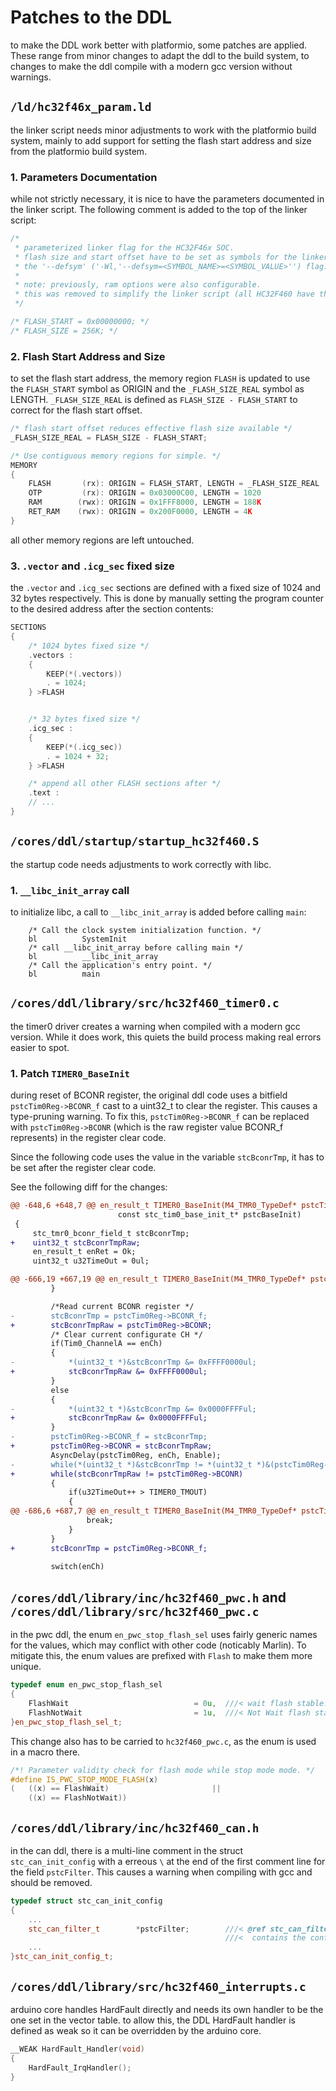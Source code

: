 # Patches to the DDL

to make the DDL work better with platformio, some patches are applied.
These range from minor changes to adapt the ddl to the build system, to changes to make the ddl compile with a modern gcc version without warnings.

## `/ld/hc32f46x_param.ld`

the linker script needs minor adjustments to work with the platformio build system, mainly to add support for setting the flash start address and size from the platformio build system.

### 1. Parameters Documentation

while not strictly necessary, it is nice to have the parameters documented in the linker script.
The following comment is added to the top of the linker script:

```cpp
/*
 * parameterized linker flag for the HC32F46x SOC.
 * flash size and start offset have to be set as symbols for the linker script, using
 * the '--defsym' ('-Wl,'--defsym=<SYMBOL_NAME>=<SYMBOL_VALUE>'') flag.
 *
 * note: previously, ram options were also configurable.
 * this was removed to simplify the linker script (all HC32F460 have the same ram anyway)
 */

/* FLASH_START = 0x00000000; */
/* FLASH_SIZE = 256K; */
```

### 2. Flash Start Address and Size

to set the flash start address, the memory region `FLASH` is updated to use the `FLASH_START` symbol as ORIGIN and the `_FLASH_SIZE_REAL` symbol as LENGTH.
`_FLASH_SIZE_REAL` is defined as `FLASH_SIZE - FLASH_START` to correct for the flash start offset.

```cpp
/* flash start offset reduces effective flash size available */
_FLASH_SIZE_REAL = FLASH_SIZE - FLASH_START;

/* Use contiguous memory regions for simple. */
MEMORY
{
    FLASH       (rx): ORIGIN = FLASH_START, LENGTH = _FLASH_SIZE_REAL
    OTP         (rx): ORIGIN = 0x03000C00, LENGTH = 1020
    RAM        (rwx): ORIGIN = 0x1FFF8000, LENGTH = 188K
    RET_RAM    (rwx): ORIGIN = 0x200F0000, LENGTH = 4K
}
```

all other memory regions are left untouched.

### 3. `.vector` and `.icg_sec` fixed size

the `.vector` and `.icg_sec` sections are defined with a fixed size of 1024 and 32 bytes respectively.
This is done by manually setting the program counter to the desired address after the section contents:

```cpp
SECTIONS
{
    /* 1024 bytes fixed size */
    .vectors :
    {
        KEEP(*(.vectors))
        . = 1024;
    } >FLASH


    /* 32 bytes fixed size */
    .icg_sec :
    {
        KEEP(*(.icg_sec))
        . = 1024 + 32;
    } >FLASH

    /* append all other FLASH sections after */
    .text :
    // ...
}
```

## `/cores/ddl/startup/startup_hc32f460.S`

the startup code needs adjustments to work correctly with libc.

### 1. `__libc_init_array` call

to initialize libc, a call to `__libc_init_array` is added before calling `main`:

```assembly
    /* Call the clock system initialization function. */
    bl          SystemInit
    /* call __libc_init_array before calling main */
    bl          __libc_init_array
    /* Call the application's entry point. */
    bl          main
```

## `/cores/ddl/library/src/hc32f460_timer0.c`

the timer0 driver creates a warning when compiled with a modern gcc version.
While it does work, this quiets the build process making real errors easier to spot.

### 1. Patch `TIMER0_BaseInit`

during reset of BCONR register, the original ddl code uses a bitfield `pstcTim0Reg->BCONR_f` cast to a uint32_t to clear the register. This causes a type-pruning warning.
To fix this, `pstcTim0Reg->BCONR_f` can be replaced with `pstcTim0Reg->BCONR` (which is the raw register value BCONR_f represents) in the register clear code.

Since the following code uses the value in the variable `stcBconrTmp`, it has to be set after the register clear code.

See the following diff for the changes:

```diff
@@ -648,6 +648,7 @@ en_result_t TIMER0_BaseInit(M4_TMR0_TypeDef* pstcTim0Reg,en_tim0_channel_t enCh,
                        const stc_tim0_base_init_t* pstcBaseInit)
 {
     stc_tmr0_bconr_field_t stcBconrTmp;
+    uint32_t stcBconrTmpRaw;
     en_result_t enRet = Ok;
     uint32_t u32TimeOut = 0ul;

@@ -666,19 +667,19 @@ en_result_t TIMER0_BaseInit(M4_TMR0_TypeDef* pstcTim0Reg,en_tim0_channel_t enCh,
         }

         /*Read current BCONR register */
-        stcBconrTmp = pstcTim0Reg->BCONR_f;
+        stcBconrTmpRaw = pstcTim0Reg->BCONR;
         /* Clear current configurate CH */
         if(Tim0_ChannelA == enCh)
         {
-            *(uint32_t *)&stcBconrTmp &= 0xFFFF0000ul;
+            stcBconrTmpRaw &= 0xFFFF0000ul;
         }
         else
         {
-            *(uint32_t *)&stcBconrTmp &= 0x0000FFFFul;
+            stcBconrTmpRaw &= 0x0000FFFFul;
         }
-        pstcTim0Reg->BCONR_f = stcBconrTmp;
+        pstcTim0Reg->BCONR = stcBconrTmpRaw;
         AsyncDelay(pstcTim0Reg, enCh, Enable);
-        while(*(uint32_t *)&stcBconrTmp != *(uint32_t *)&(pstcTim0Reg->BCONR_f))
+        while(stcBconrTmpRaw != pstcTim0Reg->BCONR)
         {
             if(u32TimeOut++ > TIMER0_TMOUT)
             {
@@ -686,6 +687,7 @@ en_result_t TIMER0_BaseInit(M4_TMR0_TypeDef* pstcTim0Reg,en_tim0_channel_t enCh,
                 break;
             }
         }
+        stcBconrTmp = pstcTim0Reg->BCONR_f;

         switch(enCh)
```

## `/cores/ddl/library/inc/hc32f460_pwc.h` and `/cores/ddl/library/src/hc32f460_pwc.c`

in the pwc ddl, the enum `en_pwc_stop_flash_sel` uses fairly generic names for the values, which may conflict with other code (noticably Marlin).
To mitigate this, the enum values are prefixed with `Flash` to make them more unique.

```cpp
typedef enum en_pwc_stop_flash_sel
{
    FlashWait                            = 0u,  ///< wait flash stable.
    FlashNotWait                         = 1u,  ///< Not Wait flash stable.
}en_pwc_stop_flash_sel_t;
```

This change also has to be carried to `hc32f460_pwc.c`, as the enum is used in a macro there.

```cpp
/*! Parameter validity check for flash mode while stop mode mode. */
#define IS_PWC_STOP_MODE_FLASH(x)                                              \
(   ((x) == FlashWait)                       ||                                \
    ((x) == FlashNotWait))
```

## `/cores/ddl/library/inc/hc32f460_can.h`

in the can ddl, there is a multi-line comment in the struct `stc_can_init_config` with a erreous `\` at the end of the first comment line for the field `pstcFilter`.
This causes a warning when compiling with gcc and should be removed.

```cpp
typedef struct stc_can_init_config
{
    ...
    stc_can_filter_t        *pstcFilter;        ///< @ref stc_can_filter_t Pointer to a stc_can_filter_t type array that
                                                ///<  contains the configuration informations of the acceptance filters.
    ...
}stc_can_init_config_t;
```

## `/cores/ddl/library/src/hc32f460_interrupts.c`

arduino core handles HardFault directly and needs its own handler to be the one set in the vector table.
to allow this, the DDL HardFault handler is defined as weak so it can be overridden by the arduino core.

```cpp
__WEAK HardFault_Handler(void)
{
    HardFault_IrqHandler();
}
```
